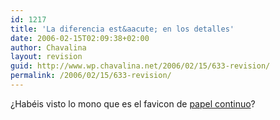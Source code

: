 ```yaml
---
id: 1217
title: 'La diferencia est&aacute; en los detalles'
date: 2006-02-15T02:09:38+02:00
author: Chavalina
layout: revision
guid: http://www.wp.chavalina.net/2006/02/15/633-revision/
permalink: /2006/02/15/633-revision/
---
```

&iquest;Hab&eacute;is visto lo mono que es el favicon de <a href="http://www.papelcontinuo.net/" target="_blank">papel continuo</a>?